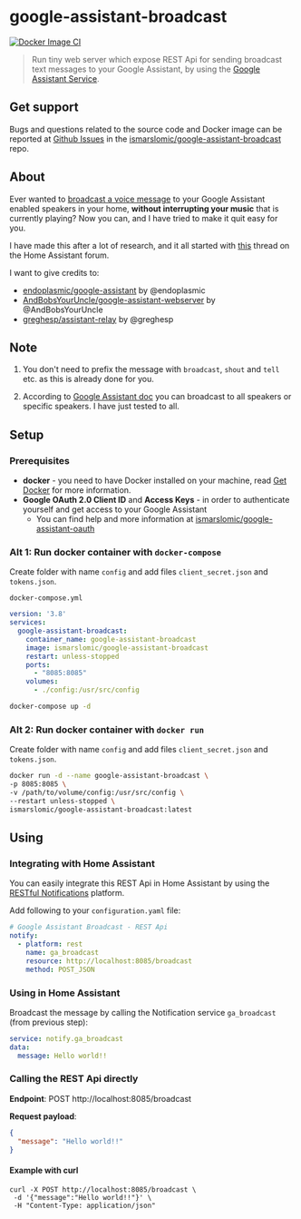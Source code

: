 # google-assistant-broadcast

[![Docker Image CI](https://github.com/ismarslomic/google-assistant-broadcast/actions/workflows/docker-image.yml/badge.svg?branch=main)](https://github.com/ismarslomic/google-assistant-broadcast/actions/workflows/docker-image.yml)
> Run tiny web server which expose REST Api for sending broadcast text messages to
> your Google Assistant, by using the [Google Assistant Service](https://developers.google.com/assistant/sdk/overview#google_assistant_service).

## Get support
Bugs and questions related to the source code and Docker image can be reported at 
[Github Issues](https://github.com/ismarslomic/google-assistant-broadcast/issues) in the 
[ismarslomic/google-assistant-broadcast](https://github.com/ismarslomic/google-assistant-broadcast) repo.

## About

Ever wanted to [broadcast a voice message](https://support.google.com/assistant/answer/9071582) to
your Google Assistant enabled speakers in your home, **without interrupting your music** that is
currently playing? Now you can, and I have tried to make it quit easy for you.

I have made this after a lot of research, and it all started
with [this](https://community.home-assistant.io/t/community-hass-io-add-on-google-assistant-webserver-broadcast-messages-without-interrupting-music/37274)
thread on the Home Assistant forum. 

I want to give credits to:

- [endoplasmic/google-assistant](https://github.com/endoplasmic/google-assistant) by @endoplasmic
- [AndBobsYourUncle/google-assistant-webserver](https://github.com/AndBobsYourUncle/hassio-addons/blob/master/google-assistant-webserver/README.md)
  by @AndBobsYourUncle
- [greghesp/assistant-relay](https://github.com/greghesp/assistant-relay) by @greghesp

## Note

1. You don't need to prefix the message with `broadcast`, `shout` and `tell` etc. as this is already
   done for you.

1. According to [Google Assistant doc](https://support.google.com/assistant/answer/9071582) you can
   broadcast to all speakers or specific speakers. I have just tested to all.

## Setup

### Prerequisites

- **docker** - you need to have Docker installed on your machine,
  read [Get Docker](https://docs.docker.com/get-docker/) for more information.
- **Google OAuth 2.0 Client ID** and **Access Keys** - in order to authenticate yourself and get access to your Google
  Assistant
  - You can find help and more information at [ismarslomic/google-assistant-oauth](https://github.com/ismarslomic/google-assistant-oauth)

### Alt 1: Run docker container with `docker-compose`

Create folder with name `config` and add files `client_secret.json` and `tokens.json`.

`docker-compose.yml`

```yaml
version: '3.8'
services:
  google-assistant-broadcast:
    container_name: google-assistant-broadcast
    image: ismarslomic/google-assistant-broadcast
    restart: unless-stopped
    ports:
      - "8085:8085"
    volumes:
      - ./config:/usr/src/config

```

```bash
docker-compose up -d
```

### Alt 2: Run docker container with `docker run`

Create folder with name `config` and add files `client_secret.json` and `tokens.json`.

```bash
docker run -d --name google-assistant-broadcast \
-p 8085:8085 \
-v /path/to/volume/config:/usr/src/config \
--restart unless-stopped \
ismarslomic/google-assistant-broadcast:latest
```

## Using

### Integrating with Home Assistant

You can easily integrate this REST Api in Home Assistant by using the
[RESTful Notifications](https://www.home-assistant.io/integrations/notify.rest/) platform.

Add following to your `configuration.yaml` file:

```yaml
# Google Assistant Broadcast - REST Api
notify:
  - platform: rest
    name: ga_broadcast
    resource: http://localhost:8085/broadcast
    method: POST_JSON
```

### Using in Home Assistant

Broadcast the message by calling the Notification service `ga_broadcast` (from previous step):

```yaml
service: notify.ga_broadcast
data:
  message: Hello world!!
```

### Calling the REST Api directly

**Endpoint**:
POST http://localhost:8085/broadcast

**Request payload**:

```json
{
  "message": "Hello world!!"
}
```

#### Example with curl

```
curl -X POST http://localhost:8085/broadcast \
 -d '{"message":"Hello world!!"}' \
 -H "Content-Type: application/json"
```
